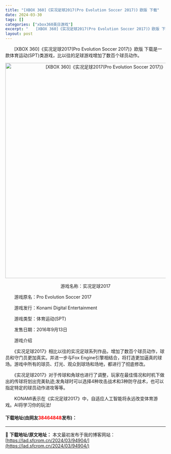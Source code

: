 ```yaml
---
title: "[XBOX 360]《实况足球2017(Pro Evolution Soccer 2017)》欧版 下载"
date: 2024-03-30
tags: []
categories: ["xbox360英日游戏"]
excerpt: "　　[XBOX 360]《实况足球2017(Pro Evolution Soccer 2017)》欧版 下载是一款体育运动(SPT)类游戏，比以往的足球游戏增加了数百个球员动作。 游戏名称：实况足球2017 　　游戏原名：Pro Evolution Soccer 2017 　　游戏发行：Konami&hellip;"
layout: post
---
```


 <p>　　[XBOX 360]《实况足球2017(Pro Evolution Soccer 2017)》欧版 下载是一款体育运动(SPT)类游戏，比以往的足球游戏增加了数百个球员动作。</p> <p align="center"><img align="" border="0" src="https://lad.sfcrom.cn/wp-content/uploads/2024/03/20240330_6607d8d0b0f69.webp" width="674" alt="[XBOX 360]《实况足球2017(Pro Evolution Soccer 2017)》欧版 下载" /></p> <p align="center">游戏名称：实况足球2017</p> <p>　　游戏原名：Pro Evolution Soccer 2017</p> <p>　　游戏发行：Konami Digital Entertainment</p> <p>　　游戏类型：体育运动(SPT)</p> <p>　　发售日期：2016年9月13日</p> <p>　　游戏介绍</p> <p>　　《实况足球2017》相比以往的实况足球系列作品，增加了数百个球员动作，球员和守门员更加真实。并进一步与Fox Engine引擎相结合，将打造更加逼真的球场。游戏中所有的球员、灯光、观众到球场和场地，都进行了彻底修改。</p> <p>　　《实况足球2017》对于传球和角球也进行了调整，玩家在最佳情况和时机下做出的传球将划出完美轨迹;发角球时可以选择4种攻击战术和3种防守战术，也可以指定特定的球员动作进攻等等。</p> <p>　　KONAMI表示在《实况足球2017》中，自适应人工智能将永远改变体育游戏。AI将学习你的玩法!</p> <p><h4>下载地址(由网友<font color="red">38464848</font>发布)：</h4></p> 

---
📖 **下载地址/原文地址：** 本文最初发布于我的博客网站：[https://lad.sfcrom.cn/2024/03/94904/](https://lad.sfcrom.cn/2024/03/94904/)
